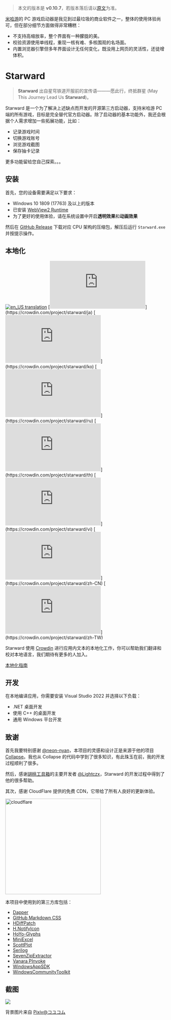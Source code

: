 > 本文的版本是 **v0.10.7**，若版本落后请以[原文](../README.md)为准。


[米哈游](https://www.mihoyo.com)的 PC 游戏启动器是我见到过最垃圾的商业软件之一，整体的使用体验尚可，但在部分细节方面做得非常糟糕：

- 不支持高缩放率，整个界面有一种朦胧的美。
- 校验资源使用单线程，重现一核有难、多核围观的名场面。
- 内置浏览器引擎但多年界面设计无任何变化，既没用上网页的灵活性，还徒增体积。


# Starward

> **Starward** 出自星穹铁道开服前的宣传语———愿此行，终抵群星 (May This Journey Lead Us **Starward**)。

Starward 是一个为了解决上述缺点而开发的开源第三方启动器，支持米哈游 PC 端的所有游戏，目标是完全替代官方启动器。除了启动器的基本功能外，我还会根据个人需求增加一些拓展功能，比如：

-  记录游戏时间
-  切换游戏账号
-  浏览游戏截图
-  保存抽卡记录

更多功能留给您自己探索。。。


## 安装

首先，您的设备需要满足以下要求：

- Windows 10 1809 (17763) 及以上的版本
- 已安装 [WebView2 Runtime](https://developer.microsoft.com/microsoft-edge/webview2)
- 为了更好的使用体验，请在系统设置中开启**透明效果**和**动画效果**

然后在 [GitHub Release](https://github.com/Scighost/Starward/releases) 下载对应 CPU 架构的压缩包，解压后运行 `Starward.exe` 并按提示操作。


## 本地化

[![en_US translation](https://img.shields.io/badge/any_text-100%25-blue?logo=crowdin&label=en-US)](https://crowdin.com/project/starward)
[![ja-JP translation](https://img.shields.io/badge/dynamic/json?color=blue&label=ja-JP&style=flat&logo=crowdin&query=%24.progress[?(@.data.languageId==%27ja%27)].data.translationProgress&url=https%3A%2F%2Fbadges.awesome-crowdin.com%2Fstats-15878835-595799.json)](https://crowdin.com/project/starward/ja)
[![ko-KR translation](https://img.shields.io/badge/dynamic/json?color=blue&label=ko-KR&style=flat&logo=crowdin&query=%24.progress[?(@.data.languageId==%27ko%27)].data.translationProgress&url=https%3A%2F%2Fbadges.awesome-crowdin.com%2Fstats-15878835-595799.json)](https://crowdin.com/project/starward/ko)
[![ru-RU translation](https://img.shields.io/badge/dynamic/json?color=blue&label=ru-RU&style=flat&logo=crowdin&query=%24.progress[?(@.data.languageId==%27ru%27)].data.translationProgress&url=https%3A%2F%2Fbadges.awesome-crowdin.com%2Fstats-15878835-595799.json)](https://crowdin.com/project/starward/ru)
[![th-TH translation](https://img.shields.io/badge/dynamic/json?color=blue&label=th-TH&style=flat&logo=crowdin&query=%24.progress[?(@.data.languageId==%27th%27)].data.translationProgress&url=https%3A%2F%2Fbadges.awesome-crowdin.com%2Fstats-15878835-595799.json)](https://crowdin.com/project/starward/th)
[![vi-VN translation](https://img.shields.io/badge/dynamic/json?color=blue&label=vi-VN&style=flat&logo=crowdin&query=%24.progress[?(@.data.languageId==%27vi%27)].data.translationProgress&url=https%3A%2F%2Fbadges.awesome-crowdin.com%2Fstats-15878835-595799.json)](https://crowdin.com/project/starward/vi)
[![zh-CN translation](https://img.shields.io/badge/dynamic/json?color=blue&label=zh-CN&style=flat&logo=crowdin&query=%24.progress[?(@.data.languageId==%27zh-CN%27)].data.translationProgress&url=https%3A%2F%2Fbadges.awesome-crowdin.com%2Fstats-15878835-595799.json)](https://crowdin.com/project/starward/zh-CN)
[![zh-TW translation](https://img.shields.io/badge/dynamic/json?color=blue&label=zh-TW&style=flat&logo=crowdin&query=%24.progress[?(@.data.languageId==%27zh-TW%27)].data.translationProgress&url=https%3A%2F%2Fbadges.awesome-crowdin.com%2Fstats-15878835-595799.json)](https://crowdin.com/project/starward/zh-TW)

Starward 使用 [Crowdin](https://crowdin.com/project/starward) 进行应用内文本的本地化工作，你可以帮助我们翻译和校对本地语言，我们期待有更多的人加入。

[本地化指南](./Localization.zh-CN.md)


## 开发

在本地编译应用，你需要安装 Visual Studio 2022 并选择以下负载：

-  .NET 桌面开发
-  使用 C++ 的桌面开发
-  通用 Windows 平台开发


## 致谢

首先我要特别感谢 [@neon-nyan](https://github.com/neon-nyan)，本项目的灵感和设计正是来源于他的项目 [Collapse](https://github.com/neon-nyan/Collapse)。我也从 Collapse 的代码中学到了很多知识，有此珠玉在前，我的开发过程顺利了很多。

然后，感谢[胡桃工具箱](https://github.com/DGP-Studio/Snap.Hutao)的主要开发者 [@Lightczx](https://github.com/Lightczx)，Starward 的开发过程中得到了他的很多帮助。

其次，感谢 CloudFlare 提供的免费 CDN，它带给了所有人良好的更新体验。

<img alt="cloudflare" width="300px" src="https://user-images.githubusercontent.com/61003590/246605903-f19b5ae7-33f8-41ac-8130-6d0069fde27a.png" />

本项目中使用到的第三方库包括：

-  [Dapper](https://github.com/DapperLib/Dapper)
-  [GitHub Markdown CSS](https://github.com/sindresorhus/github-markdown-css)
-  [HDiffPatch](https://github.com/sisong/HDiffPatch)
-  [H.NotifyIcon](https://github.com/HavenDV/H.NotifyIcon)
-  [HoYo-Glyphs](https://github.com/SpeedyOrc-C/HoYo-Glyphs)
-  [MiniExcel](https://github.com/mini-software/MiniExcel)
-  [ScottPlot](https://github.com/ScottPlot/ScottPlot)
-  [Serilog](https://github.com/serilog/serilog)
-  [SevenZipExtractor](https://github.com/adoconnection/SevenZipExtractor)
-  [Vanara PInvoke](https://github.com/dahall/Vanara)
-  [WindowsAppSDK](https://github.com/microsoft/WindowsAppSDK)
-  [WindowsCommunityToolkit](https://github.com/CommunityToolkit/WindowsCommunityToolkit)

## 截图

<picture>
    <source srcset="https://github.com/Scighost/Starward/assets/61003590/6647e600-f4d8-4f11-8b23-411f42551abc" type="image/avif" />
    <img src="https://github.com/Scighost/Starward/assets/61003590/f778b829-35f7-45ab-b711-ece8b532450f" />
</picture>

背景图片来自 [Pixiv@コユコム](https://www.pixiv.net/artworks/114596167)